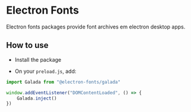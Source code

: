 # Electron Fonts

Electron fonts packages provide font archives em electron desktop apps.

## How to use

* Install the package

* On your `preload.js`, add:

```ts
import Galada from "@electron-fonts/galada"

window.addEventListener("DOMContentLoaded", () => {
    Galada.inject()
})
```